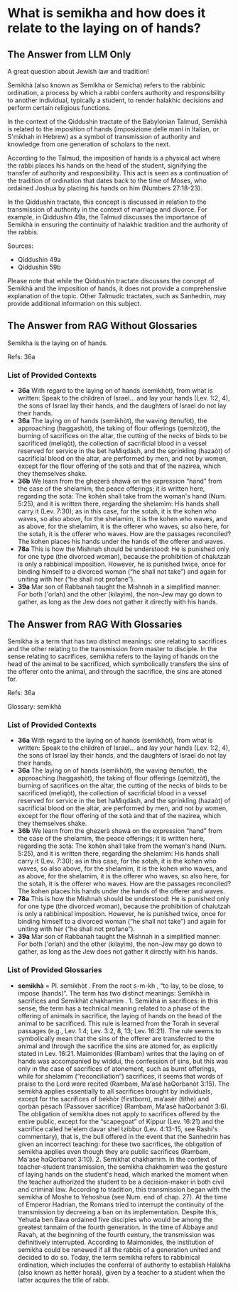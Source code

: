 # What is semikha and how does it relate to the laying on of hands?
## The Answer from LLM Only
A great question about Jewish law and tradition!

Semikhà (also known as Semikha or Semicha) refers to the rabbinic ordination, a process by which a rabbi confers authority and responsibility to another individual, typically a student, to render halakhic decisions and perform certain religious functions.

In the context of the Qiddushin tractate of the Babylonian Talmud, Semikhà is related to the imposition of hands (imposizione delle mani in Italian, or S'mikhah in Hebrew) as a symbol of transmission of authority and knowledge from one generation of scholars to the next.

According to the Talmud, the imposition of hands is a physical act where the rabbi places his hands on the head of the student, signifying the transfer of authority and responsibility. This act is seen as a continuation of the tradition of ordination that dates back to the time of Moses, who ordained Joshua by placing his hands on him (Numbers 27:18-23).

In the Qiddushin tractate, this concept is discussed in relation to the transmission of authority in the context of marriage and divorce. For example, in Qiddushin 49a, the Talmud discusses the importance of Semikhà in ensuring the continuity of halakhic tradition and the authority of the rabbis.

Sources:

* Qiddushin 49a
* Qiddushin 59b

Please note that while the Qiddushin tractate discusses the concept of Semikhà and the imposition of hands, it does not provide a comprehensive explanation of the topic. Other Talmudic tractates, such as Sanhedrin, may provide additional information on this subject.

## The Answer from RAG Without Glossaries
Semikha is the laying on of hands.

Refs: 36a
### List of Provided Contexts
* **36a**    With regard to the laying on of hands (semikhòt), from what is written: Speak to the children of Israel... and lay your hands (Lev. 1:2, 4), the sons of Israel lay their hands, and the daughters of Israel do not lay their hands.
* **36a**    The laying on of hands (semikhòt), the waving (tenufòt), the approaching (haggashòt), the taking of flour offerings (qemitzòt), the burning of sacrifices on the altar, the cutting of the necks of birds to be sacrificed (meliqòt), the collection of sacrificial blood in a vessel reserved for service in the bet haMiqdàsh, and the sprinkling (hazaòt) of sacrificial blood on the altar, are performed by men, and not by women, except for the flour offering of the sotà and that of the nazirea, which they themselves shake.
* **36b**    We learn from the ghezerà shawà on the expression “hand” from the case of the shelamìm, the peace offerings; it is written here, regarding the sotà: The kohèn shall take from the woman's hand (Num. 5:25), and it is written there, regarding the shelamìm: His hands shall carry it (Lev. 7:30); as in this case, for the sotah, it is the kohen who waves, so also above, for the shelamim, it is the kohen who waves, and as above, for the shelamim, it is the offerer who waves, so also here, for the sotah, it is the offerer who waves. How are the passages reconciled? The kohen places his hands under the hands of the offerer and waves.
* **78a**    This is how the Mishnah should be understood: He is punished only for one type (the divorced woman), because the prohibition of chalutzah is only a rabbinical imposition. However, he is punished twice, once for binding himself to a divorced woman (“he shall not take”) and again for uniting with her (“he shall not profane”).
* **39a**    Mar son of Rabbanah taught the Mishnah in a simplified manner: For both ('orlah) and the other (kilayim), the non-Jew may go down to gather, as long as the Jew does not gather it directly with his hands.
## The Answer from RAG With Glossaries
Semikha is a term that has two distinct meanings: one relating to sacrifices and the other relating to the transmission from master to disciple. In the sense relating to sacrifices, semikha refers to the laying of hands on the head of the animal to be sacrificed, which symbolically transfers the sins of the offerer onto the animal, and through the sacrifice, the sins are atoned for.

Refs: 36a

Glossary: semikhà

### List of Provided Contexts
* **36a**    With regard to the laying on of hands (semikhòt), from what is written: Speak to the children of Israel... and lay your hands (Lev. 1:2, 4), the sons of Israel lay their hands, and the daughters of Israel do not lay their hands.
* **36a**    The laying on of hands (semikhòt), the waving (tenufòt), the approaching (haggashòt), the taking of flour offerings (qemitzòt), the burning of sacrifices on the altar, the cutting of the necks of birds to be sacrificed (meliqòt), the collection of sacrificial blood in a vessel reserved for service in the bet haMiqdàsh, and the sprinkling (hazaòt) of sacrificial blood on the altar, are performed by men, and not by women, except for the flour offering of the sotà and that of the nazirea, which they themselves shake.
* **36b**    We learn from the ghezerà shawà on the expression “hand” from the case of the shelamìm, the peace offerings; it is written here, regarding the sotà: The kohèn shall take from the woman's hand (Num. 5:25), and it is written there, regarding the shelamìm: His hands shall carry it (Lev. 7:30); as in this case, for the sotah, it is the kohen who waves, so also above, for the shelamim, it is the kohen who waves, and as above, for the shelamim, it is the offerer who waves, so also here, for the sotah, it is the offerer who waves. How are the passages reconciled? The kohen places his hands under the hands of the offerer and waves.
* **78a**    This is how the Mishnah should be understood: He is punished only for one type (the divorced woman), because the prohibition of chalutzah is only a rabbinical imposition. However, he is punished twice, once for binding himself to a divorced woman (“he shall not take”) and again for uniting with her (“he shall not profane”).
* **39a**    Mar son of Rabbanah taught the Mishnah in a simplified manner: For both ('orlah) and the other (kilayim), the non-Jew may go down to gather, as long as the Jew does not gather it directly with his hands.

### List of Provided Glossaries
- **semikhà** = Pl.  semikhòt . From the root  s-m-kh , “to lay, to be close, to impose (hands)”. The term has two distinct meanings:  Semikhà  in sacrifices and  Semikhàt chakhamìm . 1.  Semikhà  in sacrifices: in this sense, the term has a technical meaning related to a phase of the offering of animals in sacrifice, the laying of hands on the head of the animal to be sacrificed. This rule is learned from the Torah in several passages (e.g., Lev. 1:4; Lev. 3:2, 8, 13; Lev. 16:21). The rule seems to symbolically mean that the sins of the offerer are transferred to the animal and through the sacrifice the sins are atoned for, as explicitly stated in Lev. 16:21. Maimonides (Rambam) writes that the laying on of hands was accompanied by widdui, the confession of sins, but this was only in the case of sacrifices of atonement, such as burnt offerings, while for shelamim (“reconciliation”) sacrifices, it seems that words of praise to the Lord were recited (Rambam, Ma‘asè haQorbanòt 3:15). The  semikhà  applies essentially to all sacrifices brought by individuals, except for the sacrifices of  bekhòr  (firstborn),  ma‘asèr  (tithe) and  qorbàn pèsach  (Passover sacrifice) (Rambam,  Ma‘asè haQorbanòt  3:6). The obligation of semikha does not apply to sacrifices offered by the entire public, except for the “scapegoat” of Kippur (Lev. 16:21) and the sacrifice called he'elem davar shel tzibbur (Lev. 4:13-15, see Rashi's commentary), that is, the bull offered in the event that the Sanhedrin has given an incorrect teaching: for these two sacrifices, the obligation of semikha applies even though they are public sacrifices (Rambam, Ma'ase haQorbanot 3:10). 2. Semikhat chakhamim. In the context of teacher-student transmission, the semikha chakhamim was the gesture of laying hands on the student's head, which marked the moment when the teacher authorized the student to be a decision-maker in both civil and criminal law. According to tradition, this transmission began with the semikha of Moshe to Yehoshua (see Num. end of chap. 27). At the time of Emperor Hadrian, the Romans tried to interrupt the continuity of the transmission by decreeing a ban on its implementation. Despite this, Yehuda ben Bava ordained five disciples who would be among the greatest tannaim of the fourth generation. In the time of Abbaye and Ravah, at the beginning of the fourth century, the transmission was definitively interrupted. According to Maimonides, the institution of semikha could be renewed if all the rabbis of a generation united and decided to do so. Today, the term semikha refers to rabbinical ordination, which includes the conferral of authority to establish Halakha (also known as hettèr horaà), given by a teacher to a student when the latter acquires the title of rabbi.